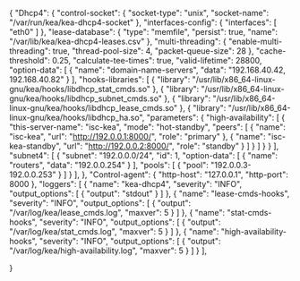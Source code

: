 {
  "Dhcp4": {
    "control-socket": {
      "socket-type": "unix",
      "socket-name": "/var/run/kea/kea-dhcp4-socket"
    },
    "interfaces-config": {
      "interfaces": [
        "eth0"
      ]
    },
    "lease-database": {
      "type": "memfile",
      "persist": true,
      "name": "/var/lib/kea/kea-dhcp4-leases.csv"
    },
    "multi-threading": {
      "enable-multi-threading": true,
      "thread-pool-size": 4,
      "packet-queue-size": 28
    },
    "cache-threshold": 0.25,
    "calculate-tee-times": true,
    "valid-lifetime": 28800,
    "option-data": [
      {
        "name": "domain-name-servers",
        "data": "192.168.40.42, 192.168.40.82"
      }
    ],
    "hooks-libraries": [
      { "library": "/usr/lib/x86_64-linux-gnu/kea/hooks/libdhcp_stat_cmds.so" },
      { "library": "/usr/lib/x86_64-linux-gnu/kea/hooks/libdhcp_subnet_cmds.so" },
      {
        "library": "/usr/lib/x86_64-linux-gnu/kea/hooks/libdhcp_lease_cmds.so"
      },
      {
        "library": "/usr/lib/x86_64-linux-gnu/kea/hooks/libdhcp_ha.so",
        "parameters": {
          "high-availability": [
            {
              "this-server-name": "isc-kea",
              "mode": "hot-standby",
              "peers": [
                {
                  "name": "isc-kea",
                  "url": "http://192.0.0.1:8000/",
                  "role": "primary"
                },
                {
                  "name": "isc-kea-standby",
                  "url": "http://192.0.0.2:8000/",
                  "role": "standby"
                }
              ]
            }
          ]
        }
      }
    ],
    "subnet4": [
      {
        "subnet": "192.0.0.0/24",
        "id": 1,
        "option-data": [
          {
            "name": "routers",
            "data": "192.0.0.254"
          }
        ],
        "pools": [
          {
            "pool": "192.0.0.3-192.0.0.253"
          }
        ]
      }
    ],
  },
  "Control-agent": {
    "http-host": "127.0.0.1",
    "http-port": 8000
  },
  "loggers": [
        {
        "name": "kea-dhcp4",
        "severity": "INFO",
        "output_options": [
          {
            "output": "stdout"
          }
        ]
      },
      {
        "name": "lease-cmds-hooks",
        "severity": "INFO",
        "output_options": [
          { "output": "/var/log/kea/lease_cmds.log", "maxver": 5 }
        ]
      },
      {
        "name": "stat-cmds-hooks",
        "severity": "INFO",
        "output_options": [
          { "output": "/var/log/kea/stat_cmds.log", "maxver": 5 }
        ]
      },
      {
        "name": "high-availability-hooks",
        "severity": "INFO",
        "output_options": [
          { "output": "/var/log/kea/high-availability.log", "maxver": 5 }
        ]
      }
    ],

}